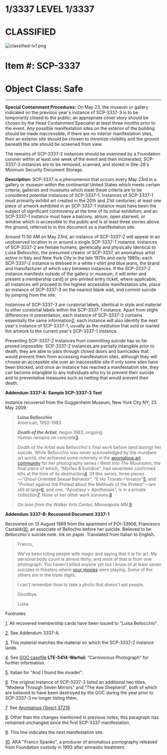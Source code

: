 1/3337 LEVEL 1/3337
===================

CLASSIFIED
==========

![classified-lv1.png](http://www.scp-wiki.net/local--files/component:classified-decoration-base/classified-lv1.png)

Item #: SCP-3337
================

Object Class: Safe
==================

* * *

**Special Containment Procedures:** On May 23, the museum or gallery indicated on the previous year's instance of SCP-3337-3 is to be temporarily closed to the public; an appropriate cover story should be chosen by the Head Containment Specialist at least three months prior to the event. Any possible manifestation sites on the exterior of the building should be made inaccessible; if there are no interior manifestation sites, then an exterior site should be chosen to minimize visibility and the ground beneath the site should be screened from view.

The remains of SCP-3337-2 instances should be examined by a Foundation coroner within at least one week of the event and then incinerated; SCP-3337-3 instances are to be removed, scanned, and stored in Site-28's Minimum Security Document Storage.

**Description:** SCP-3337 is a phenomenon that occurs every May 23rd in a gallery or museum within the continental United States which meets certain criteria; galleries and museums which meet these criteria are to be considered potential instances of SCP-3337-1. Instances of SCP-3337-1 must primarily exhibit art created in the 20th and 21st centuries; at least one piece of artwork exhibited in an SCP-3337-1 instance must have been the subject of significant controversy at the time of its initial exhibition; and an SCP-3337-1 instance must have a balcony, atrium, open stairwell, or window which is accessible to the public and is at least three stories above the ground, referred to in this document as a manifestation site.

Around 11:30 AM on May 23rd, an instance of SCP-3337-2 will appear in an unobserved location in or around a single SCP-3337-1 instance. Instances of SCP-3337-2 are female humans, genetically and physically identical to Luisa Bellocchio, the presumed creator of SCP-3337, an anomalous artist active in Italy and New York City in the late 1970s and early 1980s; each SCP-3337-2 instance is dressed in a white t-shirt and blue jeans, the brand and manufacturer of which vary between instances. If the SCP-3337-2 instance manifests outside of the gallery or museum, it will enter and present a membership card[1](javascript:;) or pre-printed entry ticket, where applicable; all instances will proceed to the highest accessible manifestation site, place an instance of SCP-3337-3 on the nearest blank wall, and commit suicide by jumping from the site.

Instances of SCP-3337-3 are curatorial labels, identical in style and material to other curatorial labels within the SCP-3337-1 instance. Apart from slight differences in presentation, each instance of SCP-3337-3 contains essentially the same information[2](javascript:;); each instance will also identify the next year's instance of SCP-3337-1, usually as the institution that sold or loaned the artwork to the current year's SCP-3337-1 instance.

Preventing SCP-3337-2 instances from committing suicide has so far proved impossible. SCP-3337-2 instances are partially intangible prior to death; they are able to pass through closed doors and barricades that would prevent them from accessing manifestation sites, although they will choose an accessible site over an inaccessible site if only some sites have been blocked, and once an instance has reached a manifestation site, they can become intangible to any individuals who try to prevent their suicide and to preventative measures such as netting that would prevent their death.

**Addendum 3337-A: Sample SCP-3337-3 Text**

Instance recovered from the Guggenheim Museum, New York City NY, 23 May 2009.

> **Luisa Bellocchio**  
> American, 1952-1983
> 
> **_Death of the Artist_**, begun 1983, ongoing  
> Human remains on concrete[3](javascript:;).
> 
> _Death of the Artist_ was Bellocchio's final work before (and during) her suicide. While Bellocchio was never acknowledged by the mundane art world, she achieved some notoriety in the [anomalous art community](/about-deer) for her photography series _I Went Into The Mountains_, the final piece of which, "Morfeo & Euridice", had seventeen confirmed kills at the time of its destruction[4](javascript:;). Of this series, three pieces—"Ghoul-Oriented Sexual Behavior", "E Ho Trovato l'Invasor"[5](javascript:;), and "Protest against the Protest about the Methods of the Protest"—are still at large[6](javascript:;), and one, "Apostasy = Apotheosis", is in a private collection[7](javascript:;). None of her other work survives.[8](javascript:;)
> 
> _On loan from the Walker Arts Center, Minneapolis MN._[9](javascript:;)

**Addendum 3337-B: Recovered Document 3337-1**

Recovered on 13 August 1989 from the apartment of POI-33906, Francesco Castaldo[10](javascript:;), an associate of Bellochio before her suicide. Believed to be Bellocchio's suicide note. Ink on paper. Translated from Italian to English.

> Franco,
> 
> We've been killing people with magic and saying that it is for art. My personal body count is almost thirty, and most of that is from one photograph. You haven't killed anyone yet but I know of at least seven suicides in theaters where [your movies](/scp-5069) were playing. Some of the others are in the triple digits.
> 
> I can't remember how to take a photo that doesn't eat people.
> 
> Goodbye.
> 
> Luisa

Footnotes

[1](javascript:;). All recovered membership cards have been issued to "Luisa Bellocchio".

[2](javascript:;). See Addendum 3337-A.

[3](javascript:;). This material matches the material on which the SCP-3337-2 instance lands.

[4](javascript:;). See [GOC casefile](/goc-hub-page) **LTE-5414-Warhol:** "Carnivorous Photograph" for further information.

[5](javascript:;). Italian for "And I found the invader".

[6](javascript:;). The original instance of SCP-3337-3 listed an additional two titles, "Modena Through Seven Mirrors" and "The Axe Shepherd", both of which are believed to have been destroyed by the GOC during the year prior to SCP-3337-3 no longer listing them.

[7](javascript:;). See [Anomalous Object 37219](/log-of-anomalous-items).

[8](javascript:;). Other than the changes mentioned in previous notes, this paragraph has remained unchanged since the first SCP-3337 manifestation.

[9](javascript:;). This line indicates the next manifestation site.

[10](javascript:;). AKA "Franco Spanko", a producer of anomalous pornography released from Foundation custody in 1993 after amnestic treatment.